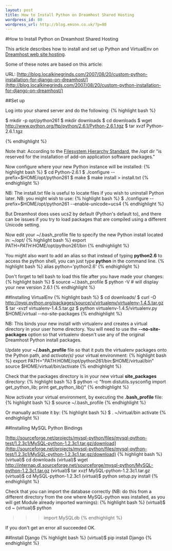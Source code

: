 ```yaml
--- 
layout: post
title: How to Install Python on Dreamhost Shared Hosting
wordpress_id: 80
wordpress_url: http://blog.emson.co.uk/?p=80
---
```

#How to Install Python on Dreamhost Shared Hosting

This article describes how to install and set up Python and VirtualEnv on [Dreamhost web site hosting](http://www.dreamhost.com/r.cgi?105422).

Some of these notes are based on this article: 

URL:  [http://blog.localkinegrinds.com/2007/08/20/custom-python-installation-for-django-on-dreamhost/](http://blog.localkinegrinds.com/2007/08/20/custom-python-installation-for-django-on-dreamhost/)


##Set up

Log into your shared server and do the following:
{% highlight bash %}

$ mkdir -p opt/python261
$ mkdir downloads
$ cd downloads
$ wget http://www.python.org/ftp/python/2.6.1/Python-2.6.1.tgz
$ tar xvzf Python-2.6.1.tgz

{% endhighlight %}

Note that:
According to the [Filesystem Hierarchy Standard](http://www.pathname.com/fhs/pub/fhs-2.3.html#OPTADDONAPPLICATIONSOFTWAREPACKAGES), the /opt dir "is reserved for the installation of add-on application software packages."


Now configure where your new Python instance will be installed:
{% highlight bash %}
$ cd Python-2.6.1
$ ./configure --prefix=$HOME/opt/python261
$ make
$ make install > install.txt
{% endhighlight %}    

NB: The install.txt file is useful to locate files if you wish to uninstall Python later.
NB: you might wish to use:
{% highlight bash %}
$ ./configure --prefix=$HOME/opt/python261  --enable-unicode=ucs4
{% endhighlight %}
    
But Dreamhost does uses ucs2 by default (Python's default to), and there can be issues if you try to load packages that are compiled using a different Unicode setting.


Now edit your ~/.bash_profile file to specify the new Python install located in: ~/opt/
{% highlight bash %}
export PATH=$PATH:$HOME/opt/python261/bin
{% endhighlight %}
    
You might also want to add an alias so that instead of typing **python2.6** to access the python shell, you can just type **python** in the command line.
{% highlight bash %}
alias python='python2.6'
{% endhighlight %}
    
Don't forget to tell bash to load this file after you have made your changes:
{% highlight bash %}
$ source ~/.bash_profile
$ python -V  # will display your new version 2.6.1
{% endhighlight %}


##Installing VirtualEnv
{% highlight bash %}
$ cd downloads/
$ curl -O http://pypi.python.org/packages/source/v/virtualenv/virtualenv-1.4.5.tar.gz
$ tar -xvzf virtualenv-1.4.5.tar.gz
$ python virtualenv-1.4.5/virtualenv.py $HOME/virtual --no-site-packages
{% endhighlight %}

NB: This binds your new install with virtualenv and creates a virtual directory in your user home directory.
You will need to use the **--no-site-packages** option so that virtualenv doesn't use any of the original Dreamhost Python install packages.

Update your **~/.bash_profile** file so that it puts the virtualenv packages onto the Python path, and *activate(s)* your virtual environment:
{% highlight bash %}
export PATH="$PATH:$HOME/opt/python261/bin:$HOME/virtual/bin"
source $HOME/virtual/bin/activate
{% endhighlight %}
    
Check that the packages directory is in your new virtual **site_packages** directory:
{% highlight bash %}
$ python -c "from distutils.sysconfig import get_python_lib; print get_python_lib()"
{% endhighlight %}

Now activate your virtual environment, by executing the **.bash_profile** file:
{% highlight bash %}
$ source ~/.bash_profile
{% endhighlight %}

Or manually activate it by:
{% highlight bash %}
$ . ~/virtual/bin activate
{% endhighlight %}


##Installing MySQL Python Bindings

[http://sourceforge.net/projects/mysql-python/files/mysql-python-test/1.2.3c1/MySQL-python-1.2.3c1.tar.gz/download](http://sourceforge.net/projects/mysql-python/files/mysql-python-test/1.2.3c1/MySQL-python-1.2.3c1.tar.gz/download)
{% highlight bash %}
(virtual)$ cd downloads
(virtual)$ wget http://internap.dl.sourceforge.net/sourceforge/mysql-python/MySQL-python-1.2.3c1.tar.gz
(virtual)$ tar xvzf MySQL-python-1.2.3c1.tar.gz
(virtual)$ cd MySQL-python-1.2.3c1
(virtual)$ python setup.py install
{% endhighlight %}

Check that you can import the database correctly (NB: do this from a different directory from the one where MySQL-python was installed, as you will get Module already imported warnings):
{% highlight bash %}
(virtual)$ cd ~
(virtual)$ python
>>> import MySQLdb
{% endhighlight %}  
    
If you don't get an error all succeeded OK.

##Install Django
{% highlight bash %}
(virtual)$ pip install Django
{% endhighlight %}
